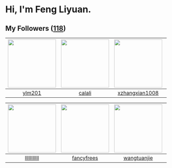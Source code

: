 # Hi, I'm Feng Liyuan.

## My Followers ([118](https://github.com/SunRunAway?tab=followers))

| <img src="https://avatars.githubusercontent.com/u/588162?v=4" width="150" height="150" /> | <img src="https://avatars.githubusercontent.com/u/15995588?v=4" width="150" height="150" /> | <img src="https://avatars.githubusercontent.com/u/15918072?v=4" width="150" height="150" /> | <img src="https://avatars.githubusercontent.com/u/3069493?v=4" width="150" height="150" /> |
| :---------------------------------------------------------------------------------------: | :-----------------------------------------------------------------------------------------: | :-----------------------------------------------------------------------------------------: | :----------------------------------------------------------------------------------------: |
|                            [ylm201](https://github.com/ylm201)                            |                             [calali](https://github.com/calali)                             |                     [xzhangxian1008](https://github.com/xzhangxian1008)                     |                             [hkjang](https://github.com/hkjang)                            |

| <img src="https://avatars.githubusercontent.com/u/16208288?v=4" width="150" height="150" /> | <img src="https://avatars.githubusercontent.com/u/3293915?v=4" width="150" height="150" /> | <img src="https://avatars.githubusercontent.com/u/4090971?v=4" width="150" height="150" /> | <img src="https://avatars.githubusercontent.com/u/250445?v=4" width="150" height="150" /> |
| :-----------------------------------------------------------------------------------------: | :----------------------------------------------------------------------------------------: | :----------------------------------------------------------------------------------------: | :---------------------------------------------------------------------------------------: |
|                        [llllIIIllll](https://github.com/llllIIIllll)                        |                         [fancyfrees](https://github.com/fancyfrees)                        |                        [wangtuanjie](https://github.com/wangtuanjie)                       |                           [batermj](https://github.com/batermj)                           |
